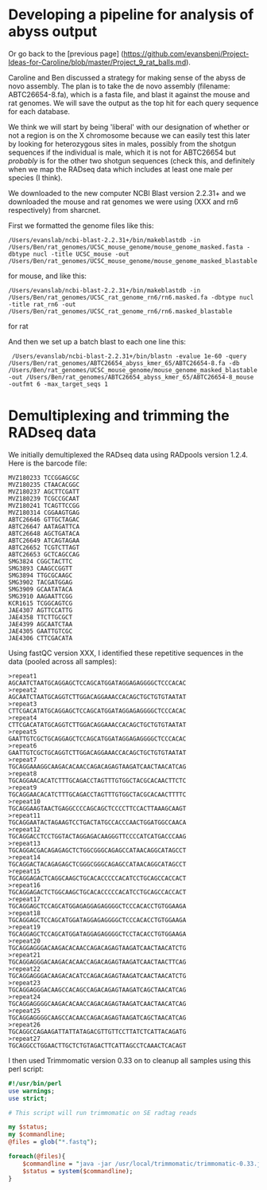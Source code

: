 # Developing a pipeline for analysis of abyss output

Or go back to the [previous page] (https://github.com/evansbenj/Project-Ideas-for-Caroline/blob/master/Project_9_rat_balls.md).

Caroline and Ben discussed a strategy for making sense of the abyss de novo assembly.  The plan is to take the de novo assembly (filename: ABTC26654-8.fa), which is a fasta file, and blast it against the mouse and rat genomes.  We will save the output as the top hit for each query sequence for each database.  

We think we will start by being 'liberal' with our designation of whether or not a region is on the X chromosome because we can easily test this later by looking for heterozygous sites in males, possibly from the shotgun sequences if the individual is male, which it is not for ABTC26654 but *probably* is for the other two shotgun sequences (check this, and definitely when we map the RADseq data which includes at least one male per species (I think).

We downloaded to the new computer NCBI Blast version 2.2.31+ and we downloaded the mouse and rat genomes we were using (XXX and rn6 respectively) from sharcnet.

First we formatted the genome files like this:

`/Users/evanslab/ncbi-blast-2.2.31+/bin/makeblastdb -in /Users/Ben/rat_genomes/UCSC_mouse_genome/mouse_genome_masked.fasta -dbtype nucl -title UCSC_mouse -out /Users/Ben/rat_genomes/UCSC_mouse_genome/mouse_genome_masked_blastable`

for mouse, and like this:

`/Users/evanslab/ncbi-blast-2.2.31+/bin/makeblastdb -in /Users/Ben/rat_genomes/UCSC_rat_genome_rn6/rn6.masked.fa -dbtype nucl -title rat_rn6 -out /Users/Ben/rat_genomes/UCSC_rat_genome_rn6/rn6.masked_blastable`

for rat

And then we set up a batch blast to each one line this:

` /Users/evanslab/ncbi-blast-2.2.31+/bin/blastn -evalue 1e-60 -query /Users/Ben/rat_genomes/ABTC26654_abyss_kmer_65/ABTC26654-8.fa -db /Users/Ben/rat_genomes/UCSC_mouse_genome/mouse_genome_masked_blastable -out /Users/Ben/rat_genomes/ABTC26654_abyss_kmer_65/ABTC26654-8_mouse -outfmt 6 -max_target_seqs 1`

# Demultiplexing and trimming the RADseq data

We initially demultiplexed the RADseq data using RADpools version 1.2.4.  Here is the barcode file:

```
MVZ180233 TCCGGAGCGC
MVZ180235 CTAACACGGC
MVZ180237 AGCTTCGATT
MVZ180239 TCGCCGCAAT
MVZ180241 TCAGTTCCGG
MVZ180314 CGGAAGTGAG
ABTC26646 GTTGCTAGAC
ABTC26647 AATAGATTCA
ABTC26648 AGCTGATACA
ABTC26649 ATCAGTAGAA
ABTC26652 TCGTCTTAGT
ABTC26653 GCTCAGCCAG
SMG3824 CGGCTACTTC
SMG3893 CAAGCCGGTT
SMG3894 TTGCGCAAGC
SMG3902 TACGATGGAG
SMG3909 GCAATATACA
SMG3910 AAGAATTCGG
KCR1615 TCGGCAGTCG
JAE4307 AGTTCCATTG
JAE4358 TTCTTGCGCT
JAE4399 AGCAATCTAA
JAE4305 GAATTGTCGC
JAE4306 CTTCGACATA
```

Using fastQC version XXX, I identified these repetitive sequences in the data (pooled across all samples):
```
>repeat1
AGCAATCTAATGCAGGAGCTCCAGCATGGATAGGAGAGGGGCTCCCACAC
>repeat2
AGCAATCTAATGCAGGTCTTGGACAGGAAACCACAGCTGCTGTGTAATAT
>repeat3
CTTCGACATATGCAGGAGCTCCAGCATGGATAGGAGAGGGGCTCCCACAC
>repeat4
CTTCGACATATGCAGGTCTTGGACAGGAAACCACAGCTGCTGTGTAATAT
>repeat5
GAATTGTCGCTGCAGGAGCTCCAGCATGGATAGGAGAGGGGCTCCCACAC
>repeat6
GAATTGTCGCTGCAGGTCTTGGACAGGAAACCACAGCTGCTGTGTAATAT
>repeat7
TGCAGGAAAGGCAAGACACAACCAGACAGAGTAAGATCAACTAACATCAG
>repeat8
TGCAGGAACACATCTTTGCAGACCTAGTTTGTGGCTACGCACAACTTCTC
>repeat9
TGCAGGAACACATCTTTGCAGACCTAGTTTGTGGCTACGCACAACTTTTC
>repeat10
TGCAGGAAGTAACTGAGGCCCCAGCAGCTCCCCTTCCACTTAAAGCAAGT
>repeat11
TGCAGGAATACTAGAAGTCCTGACTATGCCACCCAACTGGATGGCCAACA
>repeat12
TGCAGGACCTCCTGGTACTAGGAGACAAGGGTTCCCCATCATGACCCAAG
>repeat13
TGCAGGACGACAGAGAGCTCTGGCGGGCAGAGCCATAACAGGCATAGCCT
>repeat14
TGCAGGACTACAGAGAGCTCGGGCGGGCAGAGCCATAACAGGCATAGCCT
>repeat15
TGCAGGAGACTCAGGCAAGCTGCACACCCCCACATCCTGCAGCCACCACT
>repeat16
TGCAGGAGACTCTGGCAAGCTGCACACCCCCACATCCTGCAGCCACCACT
>repeat17
TGCAGGAGCTCCAGCATGGAGAGGAGAGGGGCTCCCACACCTGTGGAAGA
>repeat18
TGCAGGAGCTCCAGCATGGATAGGAGAGGGGCTCCCACACCTGTGGAAGA
>repeat19
TGCAGGAGCTCCAGCATGGATAGGAGAGGGGCTCCTACACCTGTGGAAGA
>repeat20
TGCAGGAGGGACAAGACACAACCAGACAGAGTAAGATCAACTAACATCTG
>repeat21
TGCAGGAGGGACAAGACACAACCAGACAGAGTAAGATCAACTAACTTCAG
>repeat22
TGCAGGAGGGACAAGACACATCCAGACAGAGTAAGATCAACTAACATCTG
>repeat23
TGCAGGAGGGACAAGCCACAGCCAGACAGAGTAAGATCAGCTAACATCAG
>repeat24
TGCAGGAGGGGCAAGACACAACCAGACAGAGTAAGATCAACTAACATCAG
>repeat25
TGCAGGAGGGGCAAGCCACAACCAGACAGAGTAAGATCAGCTAACATCAG
>repeat26
TGCAGGCCAGAAGATTATTATAGACGTTGTTCCTTATCTCATTACAGATG
>repeat27
TGCAGGCCTGGAACTTGCTCTGTAGACTTCATTAGCCTCAAACTCACAGT
```

I then used Trimmomatic version 0.33 on to cleanup all samples using this perl script:

``` perl
#!/usr/bin/perl
use warnings;
use strict;

# This script will run trimmomatic on SE radtag reads   

my $status;
my $commandline;
@files = glob("*.fastq");

foreach(@files){
	$commandline = "java -jar /usr/local/trimmomatic/trimmomatic-0.33.jar SE -trimlog ".$_."txt ".$_." ".$_."single.fastq.gz ILLUMINACLIP:/home/ben/2015_rat_RADtags/adapters/RADseq_adaptors.fa:2:30:10 SLIDINGWINDOW:4:15 MINLEN:36";
	$status = system($commandline);
}
```
